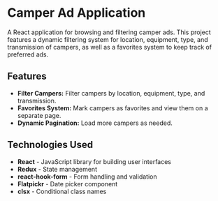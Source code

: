 # Camper Ad Application

A React application for browsing and filtering camper ads. This project features a dynamic filtering system for location, equipment, type, and transmission of campers, as well as a favorites system to keep track of preferred ads.

## Features

- **Filter Campers:** Filter campers by location, equipment, type, and transmission.
- **Favorites System:** Mark campers as favorites and view them on a separate page.
- **Dynamic Pagination:** Load more campers as needed.

## Technologies Used

- **React** - JavaScript library for building user interfaces
- **Redux** - State management
- **react-hook-form** - Form handling and validation
- **Flatpickr** - Date picker component
- **clsx** - Conditional class names
